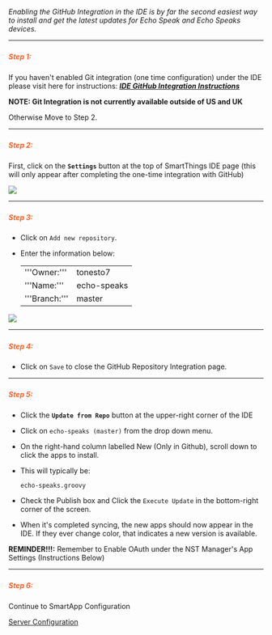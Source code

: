 *Enabling the GitHub Integration in the IDE is by far the second easiest way to install and get the latest updates for Echo Speak and Echo Speaks devices.*

---
##### <h5 style="color: #FF6025;">Step 1:</h5>
If you haven't enabled Git integration (one time configuration) under the IDE please visit here for instructions: ***[IDE GitHub Integration Instructions](http://docs.smartthings.com/en/latest/tools-and-ide/github-integration.html)***

**NOTE: Git Integration is not currently available outside of US and UK**

Otherwise Move to Step 2.

---
##### <h5 style="color: #FF6025;">Step 2:</h5>
First, click on the **`Settings`** button at the top of SmartThings IDE page (this will only appear after completing the one-time integration with GitHub)

![](https://tonesto7.github.io/echo-speaks-docs/static/img/GI_ide_settings.JPG)

---
##### <h5 style="color: #FF6025;">Step 3:</h5>
* Click on `Add new repository`.
* Enter the information below:

    | | |
    |:---|---|
    |'''Owner:''' | tonesto7 |
    |'''Name:''' | echo-speaks |
    |'''Branch:'''| master |

![](https://tonesto7.github.io/echo-speaks-docs/static/img/GI_add_repo_info.png)


---
##### <h5 style="color: #FF6025;">Step 4:</h5>
* Click on `Save` to close the GitHub Repository Integration page.

---
##### <h5 style="color: #FF6025;">Step 5:</h5>
* Click the **`Update from Repo`** button at the upper-right corner of the IDE

* Click on `echo-speaks (master)` from the drop down menu.
* On the right-hand column labelled New (Only in Github), scroll down to click the apps to install. 
* This will typically be:</p>
`echo-speaks.groovy`

* Check the Publish box and Click the `Execute Update` in the bottom-right corner of the screen. 
* When it's completed syncing, the new apps should now appear in the IDE. If they ever change color, that indicates a new version is available.

**REMINDER!!!:** Remember to Enable OAuth under the NST Manager's App Settings (Instructions Below)

---
##### <h5 style="color: #FF6025;">Step 6:</h5>
Continue to SmartApp Configuration

[Server Configuration](https://tonesto7.github.io/echo-speaks-docs/#/docs/installation/configuration/appConfig "wikilink")